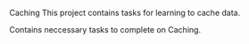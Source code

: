 Caching
This project contains tasks for learning to cache data.


Contains neccessary tasks to complete on Caching.
